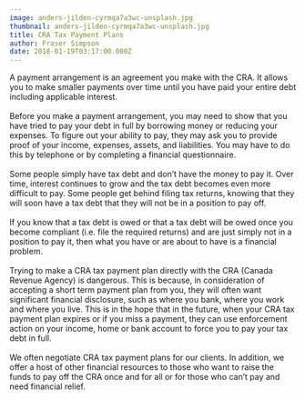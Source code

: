 ```yaml
---
image: anders-jilden-cyrmqa7a3wc-unsplash.jpg
thumbnail: anders-jilden-cyrmqa7a3wc-unsplash.jpg
title: CRA Tax Payment Plans
author: Fraser Simpson
date: 2018-01-19T03:17:00.000Z
---
```

A payment arrangement is an agreement you make with the CRA. It allows you to make smaller payments over time until you have paid your entire debt including applicable interest.\
\
Before you make a payment arrangement, you may need to show that you have tried to pay your debt in full by borrowing money or reducing your expenses. To figure out your ability to pay, they may ask you to provide proof of your income, expenses, assets, and liabilities. You may have to do this by telephone or by completing a financial questionnaire.\
\
Some people simply have tax debt and don’t have the money to pay it. Over time, interest continues to grow and the tax debt becomes even more difficult to pay. Some people get behind filing tax returns, knowing that they will soon have a tax debt that they will not be in a position to pay off.\
\
If you know that a tax debt is owed or that a tax debt will be owed once you become compliant (i.e. file the required returns) and are just simply not in a position to pay it, then what you have or are about to have is a financial problem.\
\
Trying to make a CRA tax payment plan directly with the CRA (Canada Revenue Agency) is dangerous. This is because, in consideration of accepting a short term payment plan from you, they will often want significant financial disclosure, such as where you bank, where you work and where you live. This is in the hope that in the future, when your CRA tax payment plan expires or if you miss a payment, they can use enforcement action on your income, home or bank account to force you to pay your tax debt in full.\
\
We often negotiate CRA tax payment plans for our clients. In addition, we offer a host of other financial resources to those who want to raise the funds to pay off the CRA once and for all or for those who can’t pay and need financial relief.